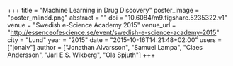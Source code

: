 +++
title = "Machine Learning in Drug Discovery"
poster_image = "poster_mlindd.png"
abstract = ""
doi = "10.6084/m9.figshare.5235322.v1"
venue = "Swedish e-Science Academy 2015"
venue_url = "http://essenceofescience.se/event/swedish-e-science-academy-2015"
city = "Lund"
year = "2015"
date = "2015-10-16T14:21:48+02:00"
users = ["jonalv"]
author = ["Jonathan Alvarsson", "Samuel Lampa", "Claes Andersson", "Jarl E.S. Wikberg", "Ola Spjuth"]
+++

